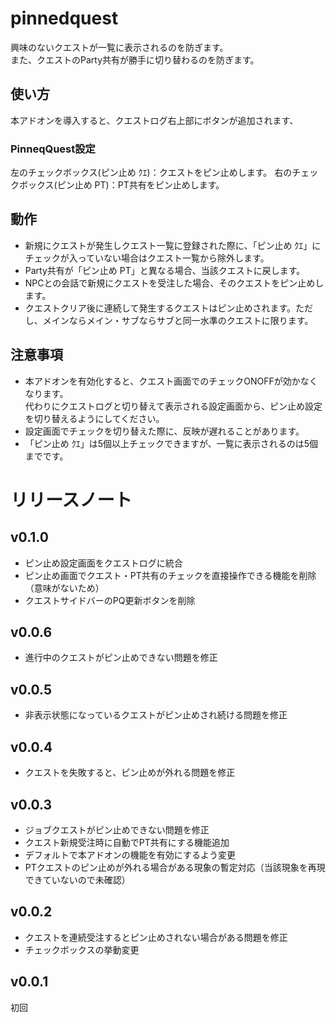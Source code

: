 # pinnedquest
興味のないクエストが一覧に表示されるのを防ぎます。  
また、クエストのParty共有が勝手に切り替わるのを防ぎます。
## 使い方
本アドオンを導入すると、クエストログ右上部にボタンが追加されます、  

### PinneqQuest設定
左のチェックボックス(ピン止め ｸｴ)：クエストをピン止めします。
右のチェックボックス(ピン止め PT)：PT共有をピン止めします。

## 動作
* 新規にクエストが発生しクエスト一覧に登録された際に、「ピン止め ｸｴ」にチェックが入っていない場合はクエスト一覧から除外します。
* Party共有が「ピン止め PT」と異なる場合、当該クエストに戻します。
* NPCとの会話で新規にクエストを受注した場合、そのクエストをピン止めします。
* クエストクリア後に連続して発生するクエストはピン止めされます。ただし、メインならメイン・サブならサブと同一水準のクエストに限ります。

## 注意事項
* 本アドオンを有効化すると、クエスト画面でのチェックONOFFが効かなくなります。  
代わりにクエストログと切り替えて表示される設定画面から、ピン止め設定を切り替えるようにしてください。
* 設定画面でチェックを切り替えた際に、反映が遅れることがあります。
* 「ピン止め ｸｴ」は5個以上チェックできますが、一覧に表示されるのは5個までです。

# リリースノート
## v0.1.0
* ピン止め設定画面をクエストログに統合
* ピン止め画面でクエスト・PT共有のチェックを直接操作できる機能を削除（意味がないため）
* クエストサイドバーのPQ更新ボタンを削除

## v0.0.6
* 進行中のクエストがピン止めできない問題を修正

## v0.0.5
* 非表示状態になっているクエストがピン止めされ続ける問題を修正

## v0.0.4
* クエストを失敗すると、ピン止めが外れる問題を修正

## v0.0.3
* ジョブクエストがピン止めできない問題を修正  
* クエスト新規受注時に自動でPT共有にする機能追加  
* デフォルトで本アドオンの機能を有効にするよう変更
* PTクエストのピン止めが外れる場合がある現象の暫定対応（当該現象を再現できていないので未確認）
## v0.0.2
* クエストを連続受注するとピン止めされない場合がある問題を修正  
* チェックボックスの挙動変更

## v0.0.1
初回
